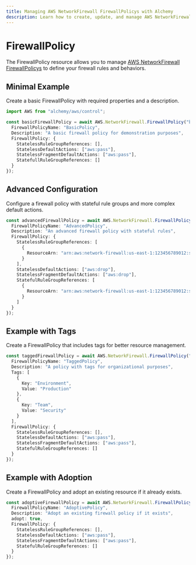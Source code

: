 ```yaml
---
title: Managing AWS NetworkFirewall FirewallPolicys with Alchemy
description: Learn how to create, update, and manage AWS NetworkFirewall FirewallPolicys using Alchemy Cloud Control.
---
```


# FirewallPolicy

The FirewallPolicy resource allows you to manage [AWS NetworkFirewall FirewallPolicys](https://docs.aws.amazon.com/networkfirewall/latest/userguide/) to define your firewall rules and behaviors.

## Minimal Example

Create a basic FirewallPolicy with required properties and a description.

```ts
import AWS from "alchemy/aws/control";

const basicFirewallPolicy = await AWS.NetworkFirewall.FirewallPolicy("basicFirewallPolicy", {
  FirewallPolicyName: "BasicPolicy",
  Description: "A basic firewall policy for demonstration purposes",
  FirewallPolicy: {
    StatelessRuleGroupReferences: [],
    StatelessDefaultActions: ["aws:pass"],
    StatelessFragmentDefaultActions: ["aws:pass"],
    StatefullRuleGroupReferences: []
  }
});
```

## Advanced Configuration

Configure a firewall policy with stateful rule groups and more complex default actions.

```ts
const advancedFirewallPolicy = await AWS.NetworkFirewall.FirewallPolicy("advancedFirewallPolicy", {
  FirewallPolicyName: "AdvancedPolicy",
  Description: "An advanced firewall policy with stateful rules",
  FirewallPolicy: {
    StatelessRuleGroupReferences: [
      {
        ResourceArn: "arn:aws:network-firewall:us-east-1:123456789012:stateful-rulegroup/MyStatefulRuleGroup"
      }
    ],
    StatelessDefaultActions: ["aws:drop"],
    StatelessFragmentDefaultActions: ["aws:drop"],
    StatefulRuleGroupReferences: [
      {
        ResourceArn: "arn:aws:network-firewall:us-east-1:123456789012:stateless-rulegroup/MyStatelessRuleGroup"
      }
    ]
  }
});
```

## Example with Tags

Create a FirewallPolicy that includes tags for better resource management.

```ts
const taggedFirewallPolicy = await AWS.NetworkFirewall.FirewallPolicy("taggedFirewallPolicy", {
  FirewallPolicyName: "TaggedPolicy",
  Description: "A policy with tags for organizational purposes",
  Tags: [
    {
      Key: "Environment",
      Value: "Production"
    },
    {
      Key: "Team",
      Value: "Security"
    }
  ],
  FirewallPolicy: {
    StatelessRuleGroupReferences: [],
    StatelessDefaultActions: ["aws:pass"],
    StatelessFragmentDefaultActions: ["aws:pass"],
    StatefulRuleGroupReferences: []
  }
});
```

## Example with Adoption

Create a FirewallPolicy and adopt an existing resource if it already exists.

```ts
const adoptiveFirewallPolicy = await AWS.NetworkFirewall.FirewallPolicy("adoptiveFirewallPolicy", {
  FirewallPolicyName: "AdoptivePolicy",
  Description: "Adopt an existing firewall policy if it exists",
  adopt: true,
  FirewallPolicy: {
    StatelessRuleGroupReferences: [],
    StatelessDefaultActions: ["aws:pass"],
    StatelessFragmentDefaultActions: ["aws:pass"],
    StatefulRuleGroupReferences: []
  }
});
```